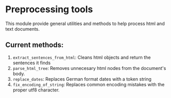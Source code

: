 # Preprocessing tools

This module provide general utilities and methods to help process html and text documents.

## Current methods:

1. `extract_sentences_from_html`: Cleans html objects and return the sentences it finds
2. `parse_html_tree`: Removes unnecesary html nodes from the document's body.
3. `replace_dates`: Replaces German format dates with a token string
4. `fix_encoding_of_string`: Replaces common encoding mistakes with the proper utf8 character.
